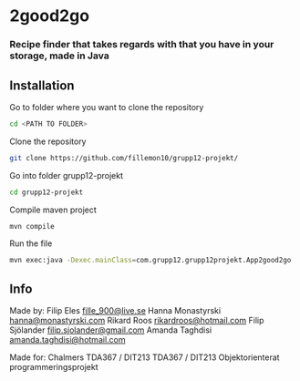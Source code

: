 # 2good2go 
### Recipe finder that takes regards with that you have in your storage, made in Java
## Installation
Go to folder where you want to clone the repository
```sh
cd <PATH TO FOLDER>
```
Clone the repository
```sh
git clone https://github.com/fillemon10/grupp12-projekt/
```
Go into folder grupp12-projekt
```sh
cd grupp12-projekt
```
Compile maven project
```sh
mvn compile
```
Run the file
```sh
mvn exec:java -Dexec.mainClass=com.grupp12.grupp12projekt.App2good2go
```
## Info
Made by:
Filip Eles <fille_900@live.se> 
Hanna Monastyrski <hanna@monastyrski.com>
Rikard Roos <rikardroos@hotmail.com>
Filip Sjölander <filip.sjolander@gmail.com>
Amanda Taghdisi <amanda.taghdisi@hotmail.com>

Made for:
Chalmers TDA367 / DIT213 TDA367 / DIT213 Objektorienterat programmeringsprojekt
